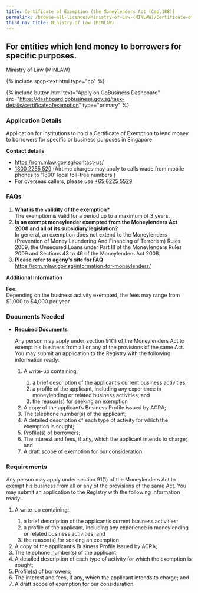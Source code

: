 ```yaml
---
title: Certificate of Exemption (the Moneylenders Act (Cap.188))
permalink: /browse-all-licences/Ministry-of-Law-(MINLAW)/Certificate-of-Exemption-(the-Moneylenders-Act-(Cap188))
third_nav_title: Ministry of Law (MINLAW)
---
```


## For entities which lend money to borrowers for specific purposes.

Ministry of Law (MINLAW)

{% include spcp-text.html type="cp" %}

{% include button.html text="Apply on GoBusiness Dashboard" src="https://dashboard.gobusiness.gov.sg/task-details/certificateofexemption" type="primary" %}

<H3>Application Details</H3>

<p>Application for institutions to hold a Certificate of Exemption to lend money to borrowers for specific or business purposes in Singapore.</p>

<p><strong>Contact details</strong></p>
<ul>
    <li><a href="https://rom.mlaw.gov.sg/contact-us/" target="_blank" rel="noopener">https://rom.mlaw.gov.sg/contact-us/</a></li>
    <li><a href="tel:18002255529" target="_blank" rel="noopener">1800 2255 529</a> (Airtime charges may apply to calls made from mobile phones to '1800' local toll-free numbers.)</li>
    <li>For overseas callers, please use <a href="tel:+6562255529" target="_blank" rel="noopener">+65 6225 5529</a></li>
</ul>

<h3>FAQs</h3>
<ol>
    <li><strong>What is the validity of the exemption?</strong>
    <br>The exemption is valid for a period up to a maximum of 3 years.</li>
    <li><strong>Is an exempt moneylender exempted from the Moneylenders Act 2008 and all of its subsidiary legislation?</strong>
    <br>In general, an exemption does not extend to the Moneylenders (Prevention of Money Laundering And Financing of Terrorism) Rules 2009, the Unsecured Loans under Part III of the Moneylenders Rules 2009 and Sections 43 to 46 of the Moneylenders Act 2008.</li>
    <li><strong>Please refer to ageny's site for FAQ</strong>
    <br><a href="https://rom.mlaw.gov.sg/information-for-moneylenders/" target="_blank" rel="noopener">https://rom.mlaw.gov.sg/information-for-moneylenders/</a></li>
</ol>

<strong>Additional Information</strong>

<p><strong>Fee:</strong>
<br>Depending on the business activity exempted, the fees may range from $1,000 to $4,000 per year.</p>

<H3>Documents Needed</H3>

<ul>
    <li><strong>Required Documents</strong>
    <br><p>Any person may apply under section 91(1) of the Moneylenders Act to exempt his business from all or any of the provisions of the same Act. You may submit an application to the Registry with the following information ready:</p>
        <ol>
            <li>A write-up containing:</li>
                <ol>
                <li>a brief description of the applicant’s current business activities;</li>
                <li>a profile of the applicant, including any experience in moneylending or related business activities; and</li>
                <li>the reason(s) for seeking an exemption</li>
                </ol>
            <li>A copy of the applicant’s Business Profile issued by ACRA;</li>
            <li>The telephone number(s) of the applicant;</li>
            <li>A detailed description of each type of activity for which the exemption is sought;</li>
            <li>Profile(s) of borrowers;</li>
            <li>The interest and fees, if any, which the applicant intends to charge; and</li>
            <li>A draft scope of exemption for our consideration</li>
        </ol>
    </li>
</ul>

<H3>Requirements</H3>

<p>Any person may apply under section 91(1) of the Moneylenders Act to exempt his business from all or any of the provisions of the same Act. You may submit an application to the Registry with the following information ready:</p>
<ol>
    <li>A write-up containing:</li>
        <ol>
        <li>a brief description of the applicant’s current business activities;</li>
        <li>a profile of the applicant, including any experience in moneylending or related business activities; and</li>
        <li>the reason(s) for seeking an exemption</li>
        </ol>
    <li>A copy of the applicant’s Business Profile issued by ACRA;</li>
    <li>The telephone number(s) of the applicant;</li>
    <li>A detailed description of each type of activity for which the exemption is sought;</li>
    <li>Profile(s) of borrowers;</li>
    <li>The interest and fees, if any, which the applicant intends to charge; and</li>
    <li>A draft scope of exemption for our consideration</li>
</ol>
